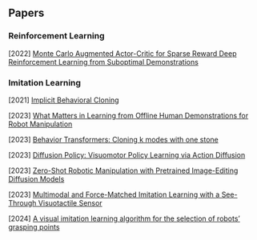 ## Papers

### Reinforcement Learning

[2022] [Monte Carlo Augmented Actor-Critic for Sparse Reward Deep Reinforcement Learning from Suboptimal Demonstrations](https://arxiv.org/abs/2210.07432)



### Imitation Learning

[2021] [Implicit Behavioral Cloning](https://arxiv.org/abs/2109.00137)

[2023] [What Matters in Learning from Offline Human Demonstrations for Robot Manipulation](https://arxiv.org/abs/2108.03298)

[2023] [Behavior Transformers: Cloning k modes with one stone](https://arxiv.org/abs/2206.11251)

[2023] [Diffusion Policy: Visuomotor Policy Learning via Action Diffusion](https://arxiv.org/abs/2303.04137)

[2023] [Zero-Shot Robotic Manipulation with Pretrained Image-Editing Diffusion Models](https://arxiv.org/abs/2310.10639)

[2023] [Multimodal and Force-Matched Imitation Learning with a See-Through Visuotactile Sensor](https://arxiv.org/abs/2311.01248)

[2024] [A visual imitation learning algorithm for the selection of robots’ grasping points](https://www.sciencedirect.com/science/article/abs/pii/S0921889023002397)

